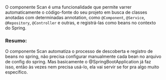 O componente Scan é uma funcionalidade que permite varrer automaticamente o código-fonte do seu projeto em busca de classes anotadas com determinadas annotation, como `@Component`, `@Service`, `@Repository`, `@Controller` e outras, e registrá-las como beans no contexto do Spring.

### Resumo:
O componente Scan automatiza o processo de descoberta e registro de beans no spring, não precisa configurar manualmente cada bean no arquivo de config do spring.
Mas basicamente o @SpringBootApplication já faz isso, então às vezes nem precisa usá-lo, ela vai servir se for pra algo muito específico.